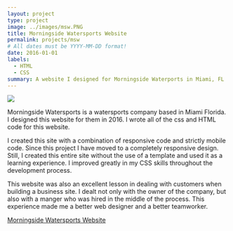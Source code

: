```yaml
---
layout: project
type: project
image: ../images/msw.PNG
title: Morningside Watersports Website
permalink: projects/msw
# All dates must be YYYY-MM-DD format!
date: 2016-01-01
labels:
  - HTML
  - CSS
summary: A website I designed for Morningside Waterports in Miami, FL
---
```


<img class="ui image" src="../images/msw.PNG">

Morningside Watersports is a watersports company based in Miami Florida.  I designed this website for them in 2016.  I wrote all of the css and HTML code for this website.

I created this site with a combination of responsive code and strictly mobile code.  Since this project I have moved to a completely responsive design.  Still, I created this entire site without the use of a template and used it as a learning experience.  I improved greatly in my CSS skills throughout the development process.

This website was also an excellent lesson in dealing with customers when building a business site.  I dealt not only with the owner of the company, but also with a manger who was hired in the middle of the process.  This experience made me a better web designer and a better teamworker.

<a href="http://morningsidewatersports.com/">Morningside Watersports Website</a>
